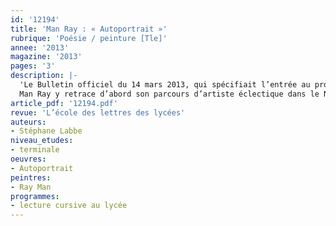 ```yaml
---
id: '12194'
title: 'Man Ray : « Autoportrait »'
rubrique: 'Poésie / peinture [Tle]'
annee: '2013'
magazine: '2013'
pages: '3'
description: |-
  'Le Bulletin officiel du 14 mars 2013, qui spécifiait l’entrée au programme de littérature de terminale des « Mains libres », le recueil de dessins de Man Ray illustrés par des poèmes de Paul Eluard, suggérait à titre de piste bibliographique la lecture de l’« Autoportrait » du même Man Ray. L’ouvrage, publié un an après sa parution en anglais (« Self Portrait », 1963) chez Robert Laffont, est désormais réédité chez Actes Sud et constitue de fait une excellente introduction à l’extraordinaire ébullition artistique de l’entre-deux-guerres.
  Man Ray y retrace d’abord son parcours d’artiste éclectique dans le New York d’avant les années folles, puis de photographe dans le Paris avant-gardiste des années 20 et 30, il évoque enfin son retour à Paris (et à la peinture) après la Seconde Guerre mondiale.'
article_pdf: '12194.pdf'
revue: 'L’école des lettres des lycées'
auteurs:
- Stéphane Labbe
niveau_etudes:
- terminale
oeuvres:
- Autoportrait
peintres:
- Ray Man
programmes:
- lecture cursive au lycée
---
```

